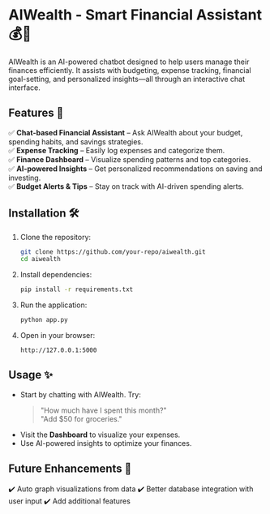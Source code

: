 # AIWealth - Smart Financial Assistant 💰🤖  

AIWealth is an AI-powered chatbot designed to help users manage their finances efficiently. It assists with budgeting, expense tracking, financial goal-setting, and personalized insights—all through an interactive chat interface.  

## Features 🚀  
✅ **Chat-based Financial Assistant** – Ask AIWealth about your budget, spending habits, and savings strategies.  
✅ **Expense Tracking** – Easily log expenses and categorize them.  
✅ **Finance Dashboard** – Visualize spending patterns and top categories.  
✅ **AI-powered Insights** – Get personalized recommendations on saving and investing.  
✅ **Budget Alerts & Tips** – Stay on track with AI-driven spending alerts.  

## Installation 🛠  
1. Clone the repository:  
   ```bash
   git clone https://github.com/your-repo/aiwealth.git  
   cd aiwealth
   ```
2. Install dependencies:  
   ```bash
   pip install -r requirements.txt  
   ```
3. Run the application:  
   ```bash
   python app.py  
   ```
4. Open in your browser:  
   ```
   http://127.0.0.1:5000
   ```

## Usage ✨  
- Start by chatting with AIWealth. Try:  
  > "How much have I spent this month?"  
  > "Add $50 for groceries."  
- Visit the **Dashboard** to visualize your expenses.  
- Use AI-powered insights to optimize your finances.  

## Future Enhancements 🔮  
✔️ Auto graph visualizations from data
✔️ Better database integration with user input
✔️ Add additional features
